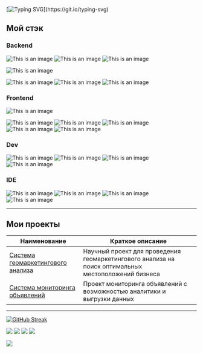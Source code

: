 [![Typing SVG](https://readme-typing-svg.demolab.com?font=Fira+Code&size=30&pause=1000&color=F7000B&repeat=false&width=435&lines=%D0%9F%D1%80%D0%B8%D0%B2%D0%B5%D1%82%D1%81%D1%82%D0%B2%D1%83%D1%8E!)](https://git.io/typing-svg)

<h2>Мой стэк</h2>
<h3> Backend </h3>

![This is an image](https://img.shields.io/badge/Python-FFD43B?style=for-the-badge&logo=python&logoColor=blue)
![This is an image](https://img.shields.io/badge/Django-092E20?style=for-the-badge&logo=django&logoColor=green)
![This is an image](https://img.shields.io/badge/django%20rest-ff1709?style=for-the-badge&logo=django&logoColor=white)

![This is an image](https://img.shields.io/badge/Flask-000000?style=for-the-badge&logo=flask&logoColor=white)

![This is an image](https://img.shields.io/badge/PostgreSQL-316192?style=for-the-badge&logo=postgresql&logoColor=white)
![This is an image](https://img.shields.io/badge/redis-CC0000.svg?&style=for-the-badge&logo=redis&logoColor=white)
![This is an image](https://img.shields.io/badge/MySQL-005C84?style=for-the-badge&logo=mysql&logoColor=white)


<h3> Frontend </h3>

![This is an image](https://img.shields.io/badge/JavaScript-323330?style=for-the-badge&logo=javascript&logoColor=F7DF1E)

![This is an image](https://img.shields.io/badge/CSS3-1572B6?style=for-the-badge&logo=css3&logoColor=white)
![This is an image](https://img.shields.io/badge/HTML5-E34F26?style=for-the-badge&logo=html5&logoColor=white)
![This is an image](https://img.shields.io/badge/Bootstrap-563D7C?style=for-the-badge&logo=bootstrap&logoColor=white)
![This is an image](https://img.shields.io/badge/Leaflet-199900?style=for-the-badge&logo=Leaflet&logoColor=white)
![This is an image](https://img.shields.io/badge/Chart.js-FF6384?style=for-the-badge&logo=chartdotjs&logoColor=white)

<h3> Dev </h3>

![This is an image](https://img.shields.io/badge/Nginx-009639?style=for-the-badge&logo=nginx&logoColor=white)
![This is an image](https://img.shields.io/badge/Docker-2CA5E0?style=for-the-badge&logo=docker&logoColor=white)
![This is an image](https://img.shields.io/badge/GitHub_Actions-2088FF?style=for-the-badge&logo=github-actions&logoColor=white)
![This is an image](https://img.shields.io/badge/VirtualBox-21416b?style=for-the-badge&logo=VirtualBox&logoColor=white)

<h3> IDE </h3>

![This is an image](https://img.shields.io/badge/PyCharm-000000.svg?&style=for-the-badge&logo=PyCharm&logoColor=white)
![This is an image](https://img.shields.io/badge/Visual_Studio-5C2D91?style=for-the-badge&logo=visual%20studio&logoColor=white)
![This is an image](https://img.shields.io/badge/Colab-F9AB00?style=for-the-badge&logo=googlecolab&color=525252)
![This is an image](https://img.shields.io/badge/sublime_text-%23575757.svg?&style=for-the-badge&logo=sublime-text&logoColor=important)

<!-- <h3> Другое </h3>

![This is an image](https://img.shields.io/badge/Ubuntu-E95420?style=for-the-badge&logo=ubuntu&logoColor=white)
![This is an image](https://img.shields.io/badge/mac%20os-000000?style=for-the-badge&logo=apple&logoColor=white)
![This is an image](https://img.shields.io/badge/Cent%20OS-262577?style=for-the-badge&logo=CentOS&logoColor=white)
![This is an image](https://img.shields.io/badge/Selenium-43B02A?style=for-the-badge&logo=Selenium&logoColor=white)
![This is an image](https://img.shields.io/badge/Qt-41CD52?style=for-the-badge&logo=qt&logoColor=white)
![This is an image](https://img.shields.io/badge/Drupal-0678BE?style=for-the-badge&logo=drupal&logoColor=white) -->

***
<h2>Мои проекты</h2>

| Наименование | Краткое описание |
| --- | --- |
| [Cистема геомаркетингового анализа](https://github.com/Ownax-vit/GeoSystemProjectPublic.git) | Научный проект для проведения геомаркетингового анализа на поиск оптимальных местоположений бизнеса |
| [Cистема мониторинга объявлений ](https://github.com/Ownax-vit/parseAviPublic.git)| Проект мониторинга объявлений с возможностью аналитики и выгрузки данных|

***
[![GitHub Streak](https://streak-stats.demolab.com/?user=Ownax-vit)](https://git.io/streak-stats)

![](https://github-profile-summary-cards.vercel.app/api/cards/most-commit-language?username=ownax-vit&theme=github) ![](https://github-profile-summary-cards.vercel.app/api/cards/repos-per-language?username=ownax-vit&theme=github)
![](https://github-profile-summary-cards.vercel.app/api/cards/stats?username=ownax-vit&theme=github)
![](https://github-profile-summary-cards.vercel.app/api/cards/productive-time?username=ownax-vit&theme=github)

![](https://github-profile-summary-cards.vercel.app/api/cards/profile-details?username=ownax-vit&theme=github)


